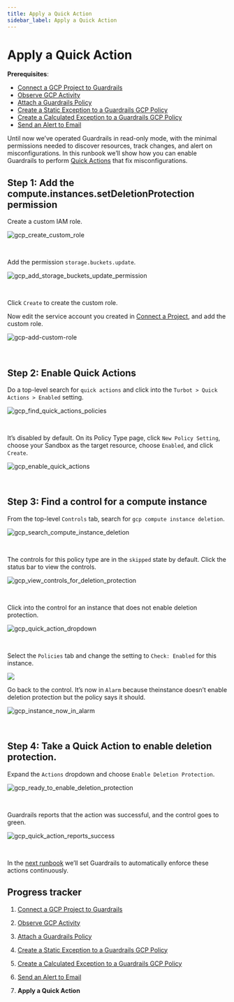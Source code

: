 ```yaml
---
title: Apply a Quick Action
sidebar_label: Apply a Quick Action
---
```



# Apply a Quick Action

**Prerequisites**: 

- [Connect a GCP Project to Guardrails](/guardrails/docs/runbooks/getting-started-gcp/connect-a-project/)
- [Observe GCP Activity](/guardrails/docs/runbooks/getting-started-gcp/observe-gcp-activity/)
- [Attach a Guardrails Policy](/guardrails/docs/runbooks/getting-started-gcp/attach-a-policy/)
- [Create a Static Exception to a Guardrails GCP Policy](/guardrails/docs/runbooks/getting-started-gcp/create-static-exception/)
- [Create a Calculated Exception to a Guardrails GCP Policy](/guardrails/docs/runbooks/getting-started-gcp/create-calculated-exception/)
- [Send an Alert to Email](/guardrails/docs/runbooks/getting-started-gcp/send-alert-to-email/)


Until now we’ve operated Guardrails in read-only mode, with the minimal permissions needed to discover resources, track changes, and alert on misconfigurations. In this runbook we’ll show how you can enable Guardrails to perform [Quick Actions](/guardrails/docs/guides/quick-actions) that fix misconfigurations.

## Step 1: Add the compute.instances.setDeletionProtection permission

Create a custom IAM role.
<p><img alt="gcp_create_custom_role" src="/images/docs/guardrails/runbooks/getting-started-gcp/apply-quick-action/gcp-create-custom-role.png"/></p><br/>

Add the permission `storage.buckets.update`.
<p><img alt="gcp_add_storage_buckets_update_permission" src="/images/docs/guardrails/runbooks/getting-started-gcp/apply-quick-action/gcp-add-storage-buckets-update-permission.png"/></p><br/>

Click `Create` to create the custom role.

Now edit the service account you created in [Connect a Project](/guardrails/docs/runbooks/getting-started-gcp/connect-a-project), and add the custom role. 
<p><img alt="gcp-add-custom-role" src="/images/docs/guardrails/runbooks/getting-started-gcp/apply-quick-action/gcp-add-custom-role.png"/></p><br/>

## Step 2: Enable Quick Actions

Do a top-level search for `quick actions` and click into the `Turbot > Quick Actions > Enabled` setting.
<p><img alt="gcp_find_quick_actions_policies" src="/images/docs/guardrails/runbooks/getting-started-gcp/apply-quick-action/gcp-find-quick-actions-policies.png"/></p><br/>

It’s disabled by default. On its Policy Type page, click `New Policy Setting`, choose your Sandbox as the target resource, choose `Enabled`, and click `Create`.  
<p><img alt="gcp_enable_quick_actions" src="/images/docs/guardrails/runbooks/getting-started-gcp/apply-quick-action/gcp-enable-quick-actions.png"/></p><br/>

## Step 3: Find a control for a compute instance

  
From the top-level `Controls` tab, search for `gcp compute instance deletion`.  
<p><img alt="gcp_search_compute_instance_deletion" src="/images/docs/guardrails/runbooks/getting-started-gcp/apply-quick-action/gcp-search-compute-instance-deletion.png"/></p><br/>

The controls for this policy type are in the `skipped` state by default. Click the status bar to view the controls.
<p><img alt="gcp_view_controls_for_deletion_protection" src="/images/docs/guardrails/runbooks/getting-started-gcp/apply-quick-action/gcp-view-controls-for-deletion-protection.png"/></p><br/>  
  
Click into the control for an instance that does not enable deletion protection.
<p><img alt="gcp_quick_action_dropdown" src="/images/docs/guardrails/runbooks/getting-started-gcp/apply-quick-action/gcp-quick-action-dropdown.png"/></p><br/>

Select the `Policies` tab and change the setting to `Check: Enabled` for this instance.  
  
![](https://lh7-rt.googleusercontent.com/docsz/AD_4nXcchRgvg_XEauh_gRLhkx0w3l0XA-wt1yoBwNOvant47z_WYLhxRjES2pcgV-3M8sS5yOtgpR9Wqwq39rBjezOtUSzyPu4fkA_x40ORp0dJwKeKnbLu4LOw9z2x6e4r0VU7d6E1Bkerrlb96UmDtoMcL9uM?key=mTcIRW7htp-Gjdgfy2mntA)  
  
Go back to the control. It’s now in `Alarm` because theinstance doesn’t enable deletion protection but the policy says it should.
<p><img alt="gcp_instance_now_in_alarm" src="/images/docs/guardrails/runbooks/getting-started-gcp/apply-quick-action/gcp-instance-now-in-alarm.png"/></p><br/>

## Step 4: Take a Quick Action to enable deletion protection.

Expand the `Actions` dropdown and choose `Enable Deletion Protection`.  
<p><img alt="gcp_ready_to_enable_deletion_protection" src="/images/docs/guardrails/runbooks/getting-started-gcp/apply-quick-action/gcp-ready-to-enable-deletion-protection.png"/></p><br/>  


Guardrails reports that the action was successful, and the control goes to green.  
<p><img alt="gcp_quick_action_reports_success" src="/images/docs/guardrails/runbooks/getting-started-gcp/apply-quick-action/gcp-quick-action-reports-success.png"/></p><br/>

In the [next runbook](/guardrails/docs/runbooks/getting-started-gcp/enable-enforcement) we’ll set Guardrails to automatically enforce these actions continuously.  
  


  
  
  



## Progress tracker

1. [Connect a GCP Project to Guardrails](/guardrails/docs/runbooks/getting-started-gcp/connect-a-project/)

2. [Observe GCP Activity](/guardrails/docs/runbooks/getting-started-gcp/observe-gcp-activity/)

3. [Attach a Guardrails Policy](/guardrails/docs/runbooks/getting-started-gcp/attach-a-policy/)

4. [Create a Static Exception to a Guardrails GCP Policy](/guardrails/docs/runbooks/getting-started-gcp/create-static-exception/)

5. [Create a Calculated Exception to a Guardrails GCP Policy](/guardrails/docs/runbooks/getting-started-gcp/create-calculated-exception/)

6. [Send an Alert to Email](/guardrails/docs/runbooks/getting-started-gcp/send-alert-to-email/)

7. **Apply a Quick Action**

